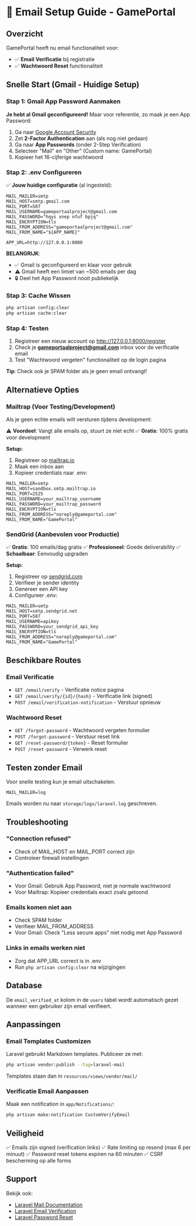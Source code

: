 # 📧 Email Setup Guide - GamePortal

## Overzicht

GamePortal heeft nu email functionaliteit voor:
- ✅ **Email Verificatie** bij registratie
- ✅ **Wachtwoord Reset** functionaliteit

## Snelle Start (Gmail - Huidige Setup)

### Stap 1: Gmail App Password Aanmaken

**Je hebt al Gmail geconfigureerd!** Maar voor referentie, zo maak je een App Password:

1. Ga naar [Google Account Security](https://myaccount.google.com/security)
2. Zet **2-Factor Authentication** aan (als nog niet gedaan)
3. Ga naar **App Passwords** (onder 2-Step Verification)
4. Selecteer "Mail" en "Other" (Custom name: GamePortal)
5. Kopieer het 16-cijferige wachtwoord

### Stap 2: .env Configureren

✅ **Jouw huidige configuratie** (al ingesteld):

```env
MAIL_MAILER=smtp
MAIL_HOST=smtp.gmail.com
MAIL_PORT=587
MAIL_USERNAME=gameportaalproject@gmail.com
MAIL_PASSWORD="hqys xnep nfuf bpjq"
MAIL_ENCRYPTION=tls
MAIL_FROM_ADDRESS="gameportaalproject@gmail.com"
MAIL_FROM_NAME="${APP_NAME}"

APP_URL=http://127.0.0.1:8000
```

**BELANGRIJK**:
- ✅ Gmail is geconfigureerd en klaar voor gebruik
- ⚠️ Gmail heeft een limiet van ~500 emails per dag
- 🔒 Deel het App Password nooit publiekelijk

### Stap 3: Cache Wissen

```bash
php artisan config:clear
php artisan cache:clear
```

### Stap 4: Testen

1. Registreer een nieuw account op http://127.0.0.1:8000/register
2. Check je **gameportaalproject@gmail.com** inbox voor de verificatie email
3. Test "Wachtwoord vergeten" functionaliteit op de login pagina

**Tip**: Check ook je SPAM folder als je geen email ontvangt!

## Alternatieve Opties

### Mailtrap (Voor Testing/Development)

Als je geen echte emails wilt versturen tijdens development:

⚠️ **Voordeel**: Vangt alle emails op, stuurt ze niet echt
✅ **Gratis**: 100% gratis voor development

**Setup:**
1. Registreer op [mailtrap.io](https://mailtrap.io)
2. Maak een inbox aan
3. Kopieer credentials naar .env:

```env
MAIL_MAILER=smtp
MAIL_HOST=sandbox.smtp.mailtrap.io
MAIL_PORT=2525
MAIL_USERNAME=your_mailtrap_username
MAIL_PASSWORD=your_mailtrap_password
MAIL_ENCRYPTION=tls
MAIL_FROM_ADDRESS="noreply@gameportal.com"
MAIL_FROM_NAME="GamePortal"
```

### SendGrid (Aanbevolen voor Productie)

✅ **Gratis**: 100 emails/dag gratis
✅ **Professioneel**: Goede deliverability
✅ **Schaalbaar**: Eenvoudig upgraden

**Setup:**
1. Registreer op [sendgrid.com](https://sendgrid.com)
2. Verifieer je sender identity
3. Genereer een API key
4. Configureer .env:

```env
MAIL_MAILER=smtp
MAIL_HOST=smtp.sendgrid.net
MAIL_PORT=587
MAIL_USERNAME=apikey
MAIL_PASSWORD=your_sendgrid_api_key
MAIL_ENCRYPTION=tls
MAIL_FROM_ADDRESS="noreply@gameportal.com"
MAIL_FROM_NAME="GamePortal"
```

## Beschikbare Routes

### Email Verificatie
- `GET /email/verify` - Verificatie notice pagina
- `GET /email/verify/{id}/{hash}` - Verificatie link (signed)
- `POST /email/verification-notification` - Verstuur opnieuw

### Wachtwoord Reset
- `GET /forgot-password` - Wachtwoord vergeten formulier
- `POST /forgot-password` - Verstuur reset link
- `GET /reset-password/{token}` - Reset formulier
- `POST /reset-password` - Verwerk reset

## Testen zonder Email

Voor snelle testing kun je email uitschakelen:

```env
MAIL_MAILER=log
```

Emails worden nu naar `storage/logs/laravel.log` geschreven.

## Troubleshooting

### "Connection refused"
- Check of MAIL_HOST en MAIL_PORT correct zijn
- Controleer firewall instellingen

### "Authentication failed"
- Voor Gmail: Gebruik App Password, niet je normale wachtwoord
- Voor Mailtrap: Kopieer credentials exact zoals getoond

### Emails komen niet aan
- Check SPAM folder
- Verifieer MAIL_FROM_ADDRESS
- Voor Gmail: Check "Less secure apps" niet nodig met App Password

### Links in emails werken niet
- Zorg dat APP_URL correct is in .env
- Run `php artisan config:clear` na wijzigingen

## Database

De `email_verified_at` kolom in de `users` tabel wordt automatisch gezet wanneer een gebruiker zijn email verifieert.

## Aanpassingen

### Email Templates Customizen

Laravel gebruikt Markdown templates. Publiceer ze met:

```bash
php artisan vendor:publish --tag=laravel-mail
```

Templates staan dan in `resources/views/vendor/mail/`

### Verificatie Email Aanpassen

Maak een notification in `app/Notifications/`:

```bash
php artisan make:notification CustomVerifyEmail
```

## Veiligheid

✅ Emails zijn signed (verification links)
✅ Rate limiting op resend (max 6 per minuut)
✅ Password reset tokens expiren na 60 minuten
✅ CSRF bescherming op alle forms

## Support

Bekijk ook:
- [Laravel Mail Documentation](https://laravel.com/docs/mail)
- [Laravel Email Verification](https://laravel.com/docs/verification)
- [Laravel Password Reset](https://laravel.com/docs/passwords)

